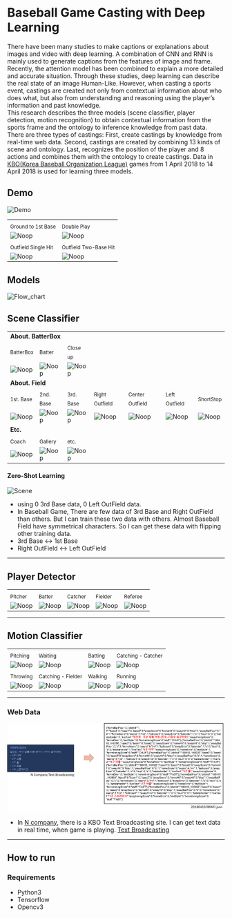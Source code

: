 # Baseball Game Casting with Deep Learning
There have been many studies to make captions or explanations about images and video with deep learning. A combination of CNN and RNN is mainly used to generate captions from the features of image and frame. Recently, the attention model has been combined to explain a more detailed and accurate situation. Through these studies, deep learning can describe the real state of an image Human-Like. However, when casting a sports event, castings are created not only from contextual information about who does what, but also from understanding and reasoning using the player’s information and past knowledge.<br>
This research describes the three models (scene classifier, player detection, motion recognition) to obtain contextual information from the sports frame and the ontology to inference knowledge from past data. There are three types of castings: First, create castings by knowledge from real-time web data. Second, castings are created by combining 13 kinds of scene and ontology. Last, recognizes the position of the player and 8 actions and combines them with the ontology to create castings. Data in [KBO(Korea Baseball Organization League)](https://www.koreabaseball.com "Korea Baseball League") games from 1 April 2018 to 14 April 2018 is used for learning three models.


## Demo
![Demo](/PNG/demo.gif)
<table>
<tr>
<td colspan="1"><sub>Ground to 1st Base</sub></td>
<td colspan="1"><sub>Double Play</sub></td>
</tr>

<tr>
<td colspan="1"><img src="https://github.com/byeongjokim/Baseball-Casting-with-Deep-Learning/blob/master/PNG/demo/1st_ground.gif?raw=1" height="200" width="350" alt="Noop"></td>
<td colspan="1"><img src="https://github.com/byeongjokim/Baseball-Casting-with-Deep-Learning/blob/master/PNG/demo/double.gif?raw=1" height="200" width="350" alt="Noop"></td>
</tr>

<tr>
<td colspan="1"><sub>Outfield Single Hit</sub></td>
<td colspan="1"><sub>Outfield Two-Base Hit</sub></td>
</tr>

<tr>
<td colspan="1"><img src="https://github.com/byeongjokim/Baseball-Casting-with-Deep-Learning/blob/master/PNG/demo/outfield_1.gif?raw=1" height="200" width="350" alt="Noop"></td>
<td colspan="1"><img src="https://github.com/byeongjokim/Baseball-Casting-with-Deep-Learning/blob/master/PNG/demo/outfield_2.gif?raw=1" height="200" width="350" alt="Noop"></td>
</tr>

</table>

## Models
![Flow_chart](https://github.com/byeongjokim/Baseball-Casting-with-Deep-Learning/blob/master/PNG/flow_chart.png?raw=1)

## Scene Classifier
<table>
<tr><td colspan="3"><strong>About. BatterBox</strong></td></tr>
<tr>
<td colspan="1"><sub>BatterBox</sub></td>
<td colspan="1"><sub>Batter</sub></td>
<td colspan="1"><sub>Close up</sub></td>
</tr>

<tr>
<td colspan="1"><img src="https://github.com/byeongjokim/Baseball-Casting-with-Deep-Learning/blob/master/PNG/scene/batterbox.jpg?raw=1" height="148" width="100" alt="Noop"></td>
<td colspan="1"><img src="https://github.com/byeongjokim/Baseball-Casting-with-Deep-Learning/blob/master/PNG/scene/batter.jpg?raw=1" height="148" width="100" alt="Noop"></td>
<td colspan="1"><img src="https://github.com/byeongjokim/Baseball-Casting-with-Deep-Learning/blob/master/PNG/scene/closeup.jpg?raw=1" height="148" width="100" alt="Noop"></td>
</tr>

<tr><td colspan="7"><strong>About. Field</strong></td></tr>
<tr>
<td colspan="1"><sub>1st. Base</sub></td>
<td colspan="1"><sub>2nd. Base</sub></td>
<td colspan="1"><sub>3rd. Base</sub></td>
<td colspan="1"><sub>Right Outfield</sub></td>
<td colspan="1"><sub>Center Outfield</sub></td>
<td colspan="1"><sub>Left Outfield</sub></td>
<td colspan="1"><sub>ShortStop</sub></td>
</tr>

<tr>
<td colspan="1"><img src="https://github.com/byeongjokim/Baseball-Casting-with-Deep-Learning/blob/master/PNG/scene/1stbase.jpg?raw=1" height="148" width="100" alt="Noop"></td>
<td colspan="1"><img src="https://github.com/byeongjokim/Baseball-Casting-with-Deep-Learning/blob/master/PNG/scene/2ndbase.jpg?raw=1" height="148" width="100" alt="Noop"></td>
<td colspan="1"><img src="https://github.com/byeongjokim/Baseball-Casting-with-Deep-Learning/blob/master/PNG/scene/3rdbase.jpg?raw=1" height="148" width="100" alt="Noop"></td>
<td colspan="1"><img src="https://github.com/byeongjokim/Baseball-Casting-with-Deep-Learning/blob/master/PNG/scene/rightoutfield.jpg?raw=1" height="148" width="100" alt="Noop"></td>
<td colspan="1"><img src="https://github.com/byeongjokim/Baseball-Casting-with-Deep-Learning/blob/master/PNG/scene/centeroutfield.jpg?raw=1" height="148" width="100" alt="Noop"></td>
<td colspan="1"><img src="https://github.com/byeongjokim/Baseball-Casting-with-Deep-Learning/blob/master/PNG/scene/leftoutfield.jpg?raw=1" height="148" width="100" alt="Noop"></td>
<td colspan="1"><img src="https://github.com/byeongjokim/Baseball-Casting-with-Deep-Learning/blob/master/PNG/scene/shortstop.jpg?raw=1" height="148" width="100" alt="Noop"></td>
</tr>

<tr><td colspan="7"><strong>Etc.</strong></td></tr>
<tr>
<td colspan="1"><sub>Coach</sub></td>
<td colspan="1"><sub>Gallery</sub></td>
<td colspan="1"><sub>etc.</sub></td>
</tr>

<tr>
<td colspan="1"><img src="https://github.com/byeongjokim/Baseball-Casting-with-Deep-Learning/blob/master/PNG/scene/coach.jpg?raw=1" height="148" width="100" alt="Noop"></td>
<td colspan="1"><img src="https://github.com/byeongjokim/Baseball-Casting-with-Deep-Learning/blob/master/PNG/scene/gallery.jpg?raw=1" height="148" width="100" alt="Noop"></td>
<td colspan="1"><img src="https://github.com/byeongjokim/Baseball-Casting-with-Deep-Learning/blob/master/PNG/scene/etc.jpg?raw=1" height="148" width="100" alt="Noop"></td>
</tr>
</table>

#### Zero-Shot Learning
![Scene](https://github.com/byeongjokim/Baseball-Casting-with-Deep-Learning/blob/master/PNG/scene/zero_shot.png?raw=1)

- using 0 3rd Base data, 0 Left OutField data.
- In Baseball Game, There are few data of 3rd Base and Right OutField than others. But I can train these two data with others. Almost Baseball Field have symmetrical characters. So I can get these data with flipping other training data.
- 3rd Base <-> 1st Base
- Right OutField <-> Left OutField

---

## Player Detector
<table>

<tr>
<td colspan="1"><sub>Pitcher</sub></td>
<td colspan="1"><sub>Batter</sub></td>
<td colspan="1"><sub>Catcher</sub></td>
<td colspan="1"><sub>Fielder</sub></td>
<td colspan="1"><sub>Referee</sub></td>
</tr>

<tr>
<td colspan="1"><img src="https://github.com/byeongjokim/Baseball-Casting-with-Deep-Learning/blob/master/PNG/player/pitcher.jpg?raw=1" height="148" width="100" alt="Noop"></td>
<td colspan="1"><img src="https://github.com/byeongjokim/Baseball-Casting-with-Deep-Learning/blob/master/PNG/player/batter.jpg?raw=1" height="148" width="100" alt="Noop"></td>
<td colspan="1"><img src="https://github.com/byeongjokim/Baseball-Casting-with-Deep-Learning/blob/master/PNG/player/catcher.jpg?raw=1" height="148" width="100" alt="Noop"></td>
<td colspan="1"><img src="https://github.com/byeongjokim/Baseball-Casting-with-Deep-Learning/blob/master/PNG/player/fielder.jpg?raw=1" height="148" width="100" alt="Noop"></td>
<td colspan="1"><img src="https://github.com/byeongjokim/Baseball-Casting-with-Deep-Learning/blob/master/PNG/player/referee.jpg?raw=1" height="148" width="100" alt="Noop"></td>
</tr>
</table>

---


## Motion Classifier

<table>

<tr>
<td colspan="1"><sub>Pitching</sub></td>
<td colspan="1"><sub>Waiting</sub></td>
<td colspan="1"><sub>Batting</sub></td>
<td colspan="1"><sub>Catching - Catcher</sub></td>
</tr>

<tr>
<td colspan="1"><img src="https://github.com/byeongjokim/Baseball-Casting-with-Deep-Learning/blob/master/PNG/motion/pitching.jpg?raw=1" height="148" width="100" alt="Noop"></td>
<td colspan="1"><img src="https://github.com/byeongjokim/Baseball-Casting-with-Deep-Learning/blob/master/PNG/motion/waiting.jpg?raw=1" height="148" width="100" alt="Noop"></td>
<td colspan="1"><img src="https://github.com/byeongjokim/Baseball-Casting-with-Deep-Learning/blob/master/PNG/motion/batting.jpg?raw=1" height="148" width="100" alt="Noop"></td>
<td colspan="1"><img src="https://github.com/byeongjokim/Baseball-Casting-with-Deep-Learning/blob/master/PNG/motion/catching-catcher.jpg?raw=1" height="148" width="100" alt="Noop"></td>
</tr>

<tr>
<td colspan="1"><sub>Throwing</sub></td>
<td colspan="1"><sub>Catching - Fielder</sub></td>
<td colspan="1"><sub>Walking</sub></td>
<td colspan="1"><sub>Running</sub></td>
</tr>

<tr>
<td colspan="1"><img src="https://github.com/byeongjokim/Baseball-Casting-with-Deep-Learning/blob/master/PNG/motion/throwing.jpg?raw=1" height="148" width="100" alt="Noop"></td>
<td colspan="1"><img src="https://github.com/byeongjokim/Baseball-Casting-with-Deep-Learning/blob/master/PNG/motion/catching-fielder.jpg?raw=1" height="148" width="100" alt="Noop"></td>
<td colspan="1"><img src="https://github.com/byeongjokim/Baseball-Casting-with-Deep-Learning/blob/master/PNG/motion/walking.jpg?raw=1" height="148" width="100" alt="Noop"></td>
<td colspan="1"><img src="https://github.com/byeongjokim/Baseball-Casting-with-Deep-Learning/blob/master/PNG/motion/running.jpg?raw=1" height="148" width="100" alt="Noop"></td>
</tr>

</table>

---

### Web Data
![Flow_chart](/PNG/TextBroadcasting.png)

- In [N company](http://www.naver.com), there is a KBO Text Broadcasting site. I can get text data in real time, when game is playing. [Text Broadcasting](http://sports.news.naver.com/kbaseball/schedule/indexnhn)

---

## How to run

### Requirements
- Python3
- Tensorflow
- Opencv3
